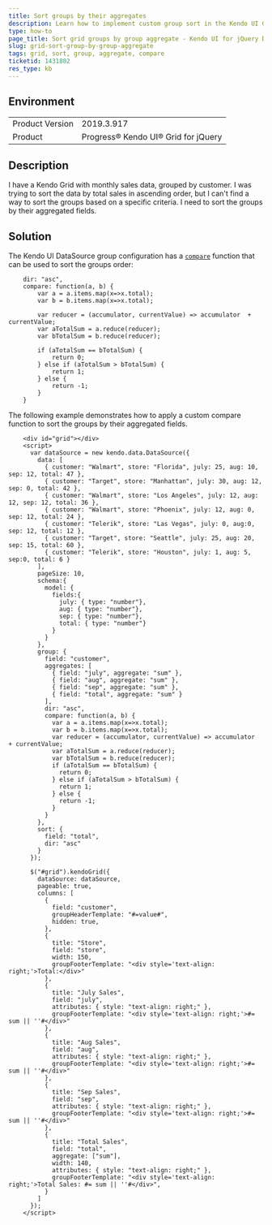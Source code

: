 ```yaml
---
title: Sort groups by their aggregates
description: Learn how to implement custom group sort in the Kendo UI Grid using group aggregates.
type: how-to
page_title: Sort grid groups by group aggregate - Kendo UI for jQuery Data Grid
slug: grid-sort-group-by-group-aggregate
tags: grid, sort, group, aggregate, compare
ticketid: 1431802
res_type: kb
---
```


## Environment

<table>
	<tr>
		<td>Product Version</td>
		<td>2019.3.917</td>
	</tr>
	<tr>
		<td>Product</td>
		<td>Progress® Kendo UI® Grid for jQuery</td>
	</tr>
</table>

## Description

I have a Kendo Grid with monthly sales data, grouped by customer. I was trying to sort the data by total sales in ascending order, but I can't find a way to sort the groups based on a specific criteria. I need to sort the groups by their aggregated fields.

## Solution

The Kendo UI DataSource group configuration has a [`compare`](/api/javascript/data/datasource/configuration/group#groupcompare) function that can be used to sort the groups order:

```
    dir: "asc",
    compare: function(a, b) {
        var a = a.items.map(x=>x.total);
        var b = b.items.map(x=>x.total);

        var reducer = (accumulator, currentValue) => accumulator  + currentValue;
        var aTotalSum = a.reduce(reducer);
        var bTotalSum = b.reduce(reducer);

        if (aTotalSum == bTotalSum) {             
            return 0;
        } else if (aTotalSum > bTotalSum) {
            return 1;
        } else {
            return -1;
        }
    }
```

The following example demonstrates how to apply a custom compare function to sort the groups by their aggregated fields.

```dojo
    <div id="grid"></div>
    <script>
      var dataSource = new kendo.data.DataSource({
        data: [
          { customer: "Walmart", store: "Florida", july: 25, aug: 10, sep: 12, total: 47 },
          { customer: "Target", store: "Manhattan", july: 30, aug: 12, sep: 0, total: 42 },
          { customer: "Walmart", store: "Los Angeles", july: 12, aug: 12, sep: 12, total: 36 },
          { customer: "Walmart", store: "Phoenix", july: 12, aug: 0, sep: 12, total: 24 },
          { customer: "Telerik", store: "Las Vegas", july: 0, aug:0, sep: 12, total: 12 },
          { customer: "Target", store: "Seattle", july: 25, aug: 20, sep: 15, total: 60 },
          { customer: "Telerik", store: "Houston", july: 1, aug: 5, sep:0, total: 6 }
        ],
        pageSize: 10,
        schema:{
          model: {
            fields:{
              july: { type: "number"},
              aug: { type: "number"},
              sep: { type: "number"},
              total: { type: "number"}
            }
          }
        },
        group: {
          field: "customer",
          aggregates: [
            { field: "july", aggregate: "sum" },
            { field: "aug", aggregate: "sum" },
            { field: "sep", aggregate: "sum" },
            { field: "total", aggregate: "sum" }
          ],
          dir: "asc",
          compare: function(a, b) {
            var a = a.items.map(x=>x.total);
            var b = b.items.map(x=>x.total);
            var reducer = (accumulator, currentValue) => accumulator  + currentValue;
            var aTotalSum = a.reduce(reducer);
            var bTotalSum = b.reduce(reducer);
            if (aTotalSum == bTotalSum) {             
              return 0;
            } else if (aTotalSum > bTotalSum) {
              return 1;
            } else {
              return -1;
            }
          }
        },
        sort: { 
          field: "total", 
          dir: "asc"
        }
      });

      $("#grid").kendoGrid({
        dataSource: dataSource,
        pageable: true,
        columns: [
          {
            field: "customer",
            groupHeaderTemplate: "#=value#",
            hidden: true,
          },
          { 
            title: "Store",
            field: "store", 
            width: 150,
            groupFooterTemplate: "<div style='text-align: right;'>Total:</div>"
          },
          { 
            title: "July Sales",
            field: "july", 
            attributes: { style: "text-align: right;" },
            groupFooterTemplate: "<div style='text-align: right;'>#= sum || ''#</div>"
          },
          { 
            title: "Aug Sales",
            field: "aug", 
            attributes: { style: "text-align: right;" },
            groupFooterTemplate: "<div style='text-align: right;'>#= sum || ''#</div>"
          },
          { 
            title: "Sep Sales",
            field: "sep", 
            attributes: { style: "text-align: right;" },
            groupFooterTemplate: "<div style='text-align: right;'>#= sum || ''#</div>"
          },
          {
            title: "Total Sales",
            field: "total",
            aggregate: ["sum"],
            width: 140,
            attributes: { style: "text-align: right;" },
            groupFooterTemplate: "<div style='text-align: right;'>Total Sales: #= sum || ''#</div>",
          }
        ]
      });
    </script>
```
